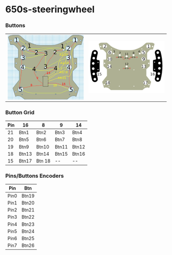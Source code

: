 # 650s-steeringwheel
### Buttons
<table><tr><td><img src="/images/button_schema.jpg" width=500></td><td><img src="/images/buttons.png" width=500></td></tr></table>

### Button Grid
| Pin | 16 | 8 | 9 | 14 |
| --- | --- | --- | --- | --- |
| 21 | Btn1 | Btn2 | Btn3 | Btn4 |
| 20 | Btn5 | Btn6 | Btn7 | Btn8 |
| 19 | Btn9 | Btn10 | Btn11 | Btn12 |
| 18 | Btn13 | Btn14 | Btn15 | Btn16 |
| 15 | Btn17 | Btn 18 | -- | -- |

### Pins/Buttons Encoders

| Pin | Btn |
| --- | --- |
|Pin0 | Btn19|
|Pin1 | Btn20|
|Pin2 | Btn21|
|Pin3 | Btn22|
|Pin4 | Btn23|
|Pin5 | Btn24|
|Pin6 | Btn25|
|Pin7 | Btn26|
